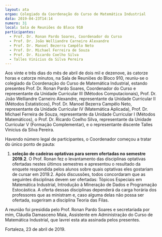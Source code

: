 ```yaml
---
layout: ata
orgao: Colegiado da Coordenação do Curso de Matemática Industrial
data: 2019-04-23T14:14
numero: 31
local: Sala de Reuniões do Bloco 910
participantes:
  - Prof. Dr. Ronan Pardo Soares, Coordenador do Curso
  - Prof. Dr. João Welliandre Carneiro Alexandre
  - Prof. Dr. Manoel Bezerra Campêlo Neto
  - Prof. Dr. Michael Ferreira de Souza
  - Prof. Dr. Ricardo Coelho Silva
  - Talles Vinicius da Silva Pereira
---
```


Aos vinte e três dias do mês de abril de dois mil e dezenove, às catorze horas e catorze minutos, na Sala de Reuniões do Bloco 910, reuniu-se o colegiado da Coordenação do Curso de Matemática Industrial, estando presentes Prof. Dr. Ronan Pardo Soares, Coordenador do Curso e representante da Unidade Curricular III (Métodos Computacionais), Prof. Dr. João Welliandre Carneiro Alexandre, representante da Unidade Curricular II (Métodos Estatísticos), Prof. Dr. Manoel Bezerra Campêlo Neto, representante da Unidade Curricular IV (Matemática Aplicada), Prof. Dr. Michael Ferreira de Souza, representante da Unidade Curricular I (Métodos Matemáticos), o Prof. Dr. Ricardo Coelho Silva, representante da Unidade Curricular V (Formação Complementar), e o representante discente Talles Vinicius da Silva Pereira.

Havendo número legal de participantes, o Coordenador começou a tratar do único ponto de pauta:

1. **seleção de cadeiras optativas para serem ofertadas no semestre 2019.2**.
   O Prof. Ronan fez o levantamento das disciplinas optativas ofertadas nestes últimos semestres e apresentou o resultado da enquete respondida pelos alunos sobre quais optativas eles gostariam de cursar em 2019.2.
   Após discussões, todos concordaram que as seguintes disciplinas devem ser ofertadas: Tópicos Especiais em Matemática Industrial, Introdução à Mineração de Dados e Programação Estocástica.
   A oferta dessas disciplinas dependerá da carga horária dos professores que as ministram e, caso alguma delas não possa ser ofertada, sugeriram a disciplina Teoria das Filas.

A reunião foi presidida pelo Prof. Ronan Pardo Soares e secretariada por mim, Cláudia Damasceno Maia, Assistente em Administração do Curso de Matemática Industrial, que lavrei esta ata assinada pelos presentes.

Fortaleza, 23 de abril de 2019.
